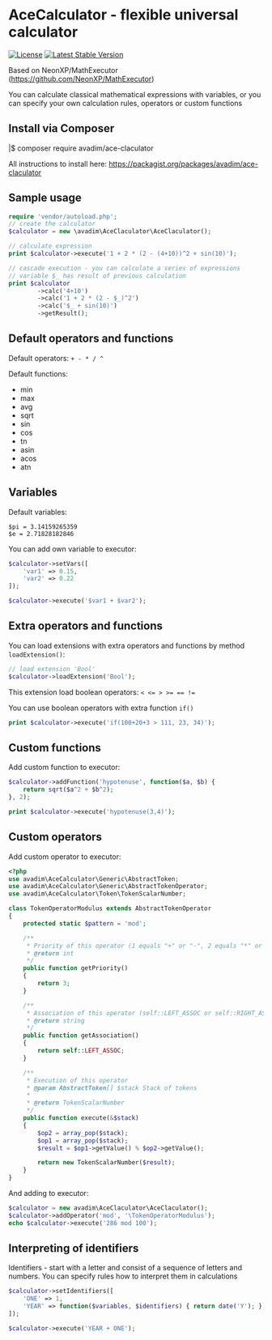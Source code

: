 # AceCalculator - flexible universal calculator
[![License](https://poser.pugx.org/avadim/ace-claculator/license)](https://packagist.org/packages/avadim/ace-claculator)
[![Latest Stable Version](https://poser.pugx.org/avadim/ace-claculator/version)](https://packagist.org/packages/avadim/ace-claculator)

Based on NeonXP/MathExecutor (https://github.com/NeonXP/MathExecutor)

You can calculate classical mathematical expressions with variables, 
or you can specify your own calculation rules, operators or custom functions

## Install via Composer

|$ composer require avadim/ace-claculator

All instructions to install here: https://packagist.org/packages/avadim/ace-claculator

## Sample usage

```php
require 'vendor/autoload.php';
// create the calculator
$calculator = new \avadim\AceClaculator\AceClaculator();

// calculate expression
print $calculator->execute('1 + 2 * (2 - (4+10))^2 + sin(10)');

// cascade execution - you can calculate a series of expressions 
// variable $_ has result of previous calculation
print $calculator
        ->calc('4+10')
        ->calc('1 + 2 * (2 - $_)^2')
        ->calc('$_ + sin(10)')
        ->getResult();
```

## Default operators and functions

Default operators: `+ - * / ^`

Default functions:
* min
* max
* avg
* sqrt
* sin
* cos
* tn
* asin
* acos
* atn

## Variables

Default variables:

```
$pi = 3.14159265359
$e = 2.71828182846
```

You can add own variable to executor:

```php
$calculator->setVars([
    'var1' => 0.15,
    'var2' => 0.22
]);

$calculator->execute('$var1 + $var2');
```

## Extra operators and functions

You can load extensions with extra operators and functions by method `loadExtension()`:
```php
// load extension 'Bool'
$calculator->loadExtension('Bool');
```

This extension load boolean operators: `< <= > >= == !=`

You can use boolean operators with extra function `if()`

```php
print $calculator->execute('if(100+20+3 > 111, 23, 34)');
```

## Custom functions

Add custom function to executor:
```php
$calculator->addFunction('hypotenuse', function($a, $b) {
    return sqrt($a^2 + $b^2);
}, 2);

print $calculator->execute('hypotenuse(3,4)');
```

## Custom operators

Add custom operator to executor:

```php
<?php
use avadim\AceCalculator\Generic\AbstractToken;
use avadim\AceCalculator\Generic\AbstractTokenOperator;
use avadim\AceCalculator\Token\TokenScalarNumber;

class TokenOperatorModulus extends AbstractTokenOperator
{
    protected static $pattern = 'mod';

    /**
     * Priority of this operator (1 equals "+" or "-", 2 equals "*" or "/", 3 equals "^")
     * @return int
     */
    public function getPriority()
    {
        return 3;
    }

    /**
     * Association of this operator (self::LEFT_ASSOC or self::RIGHT_ASSOC)
     * @return string
     */
    public function getAssociation()
    {
        return self::LEFT_ASSOC;
    }

    /**
     * Execution of this operator
     * @param AbstractToken[] $stack Stack of tokens
     *
     * @return TokenScalarNumber
     */
    public function execute(&$stack)
    {
        $op2 = array_pop($stack);
        $op1 = array_pop($stack);
        $result = $op1->getValue() % $op2->getValue();

        return new TokenScalarNumber($result);
    }
}
```

And adding to executor:

```php
$calculator = new avadim\AceClaculator\AceClaculator();
$calculator->addOperator('mod', '\TokenOperatorModulus');
echo $calculator->execute('286 mod 100');
```

## Interpreting of identifiers

Identifiers - start with a letter and consist of a sequence of letters and numbers. You can specify rules how to interpret them in calculations

```php
$calculator->setIdentifiers([
    'ONE' => 1,
    'YEAR' => function($variables, $identifiers) { return date('Y'); },
]);

$calculator->execute('YEAR + ONE');
```
